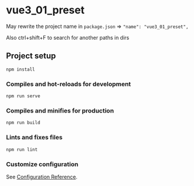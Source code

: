 # vue3_01_preset

May rewrite the project name in `package.json` => `"name": "vue3_01_preset",`

Also ctrl+shift+F to search for another paths in dirs

## Project setup

```
npm install
```

### Compiles and hot-reloads for development

```
npm run serve
```

### Compiles and minifies for production

```
npm run build
```

### Lints and fixes files

```
npm run lint
```

### Customize configuration

See [Configuration Reference](https://cli.vuejs.org/config/).
